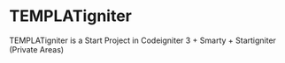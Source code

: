 # TEMPLATigniter
TEMPLATigniter is a Start Project in Codeigniter 3 + Smarty + Startigniter (Private Areas)
